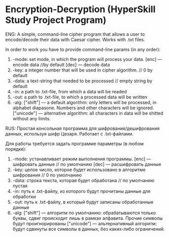 # Encryption-Decryption (HyperSkill Study Project Program)
ENG:
A simple, command-line cipher program that allows a user to encode/decode their data with Caesar cipher.
Works with .txt files.

In order to work you have to provide command-line params (in any order):
  1) -mode: set mode, in which the program will process your data.
    [enc] — encode data //by default
    [dec] — decode data
  2) -key: a integer number that will be used in cipher algorithm. // 0 by default
  3) -data: a text-string that needed to be processed // empty string by default
  4) -in: a path to .txt-file, from which a data will be readed
  5) -out: a path to .txt-file, to which a processed data will be written
  6) -alg:
    ["shift"] — a default algorithm: only letters will be processed, in alphabet diapasone. 
                Numbers and other characters will be ignored.  
    ["unicode"] — alternative algorithm: all characters in data will be shitted without any limits.
    
RUS:
Простая консольная программа для шифрования/дешифрования данных, используя шифр Цезаря.
Работает с .txt-файлами.

Для работы требуется задать программе параметры (в любом порядке):
  1) -mode: устанавливает режим выполнения программы. 
    [enc] — шифровать данные // по умолчанию
    [dec] — расшифровать данные
  2) -key: целое число, которое будет использовано в алгоритме шифрования // 0 по умолчанию
  3) -data: строка текста, которая будет обработана // по умолчанию пустая
  4) -in: путь к .txt-файлу, из которого будут прочитаны данные для обработки
  5) -out: путь к .txt-файлу, в который будут записаны обработанные данные
  6) -alg:
    ["shift"] — алгоритм по умолчанию: обрабатываются только буквы, сдвиг происходит лишь в рамках алфавита. 
                Прочие символы будут проигнорированы
    ["unicode"] — альтернативный алгоритм: будут сдвинуты все символы в данных, без каких-либо ограничений.
    
